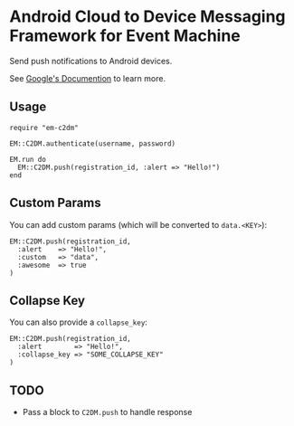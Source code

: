 # Android Cloud to Device Messaging Framework for Event Machine 

Send push notifications to Android devices.

See [Google's Documention](http://code.google.com/android/c2dm/index.html) to learn more.

## Usage

    require "em-c2dm"

    EM::C2DM.authenticate(username, password)
        
    EM.run do
      EM::C2DM.push(registration_id, :alert => "Hello!")
    end
    
## Custom Params

You can add custom params (which will be converted to `data.<KEY>`):
  
    EM::C2DM.push(registration_id,
      :alert    => "Hello!",
      :custom   => "data",
      :awesome  => true
    )
    
    
## Collapse Key

You can also provide a `collapse_key`:

    EM::C2DM.push(registration_id,
      :alert        => "Hello!",
      :collapse_key => "SOME_COLLAPSE_KEY"
    )
        
## TODO

* Pass a block to `C2DM.push` to handle response
